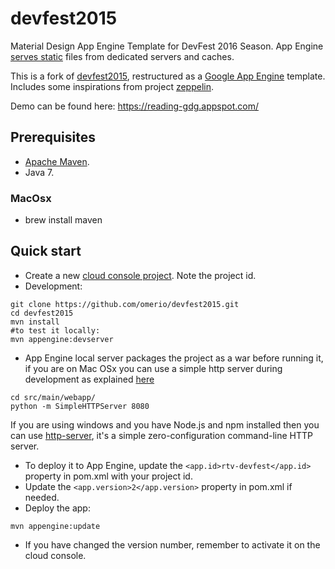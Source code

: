 # devfest2015
Material Design App Engine Template for DevFest 2016 Season. App Engine [serves static](https://cloud.google.com/appengine/docs/java/config/appconfig?hl=en#Java_appengine_web_xml_Static_files_and_resource_files) files from dedicated servers and caches.

This is a fork of [devfest2015](https://github.com/ajmikzer/devfest2015), restructured as a [Google App Engine](https://cloud.google.com/appengine/) template. Includes some inspirations from project [zeppelin](https://github.com/gdg-x/zeppelin).

Demo can be found here: https://reading-gdg.appspot.com/

## Prerequisites
* [Apache Maven](https://maven.apache.org/download.cgi).
* Java 7.

### MacOsx
* brew install maven

## Quick start
* Create a new [cloud console project](https://console.developers.google.com/project). Note the project id.
* Development:
```
git clone https://github.com/omerio/devfest2015.git
cd devfest2015
mvn install
#to test it locally:
mvn appengine:devserver
```
* App Engine local server packages the project as a war before running it, if you are on Mac OSx you can use a simple http server during development as explained [here](http://www.andyjamesdavies.com/blog/javascript/simple-http-server-on-mac-os-x-in-seconds)
```
cd src/main/webapp/
python -m SimpleHTTPServer 8080
```
If you are using windows and you have Node.js and npm installed then you can use [http-server](https://www.npmjs.com/package/http-server), it's a simple zero-configuration command-line HTTP server.

* To deploy it to App Engine, update the `<app.id>rtv-devfest</app.id>` property in pom.xml with your project id.
* Update the `<app.version>2</app.version>` property in pom.xml if needed.
* Deploy the app:
```
mvn appengine:update
```
* If you have changed the version number, remember to activate it on the cloud console.
